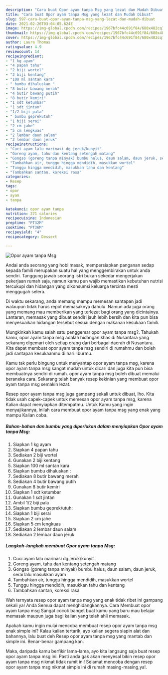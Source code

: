 ```yaml
---
description: "Cara buat Opor ayam tanpa Msg yang lezat dan Mudah Dibuat"
title: "Cara buat Opor ayam tanpa Msg yang lezat dan Mudah Dibuat"
slug: 597-cara-buat-opor-ayam-tanpa-msg-yang-lezat-dan-mudah-dibuat
date: 2021-02-26T03:04:05.624Z
image: https://img-global.cpcdn.com/recipes/1967bfc44c691f84/680x482cq70/opor-ayam-tanpa-msg-foto-resep-utama.jpg
thumbnail: https://img-global.cpcdn.com/recipes/1967bfc44c691f84/680x482cq70/opor-ayam-tanpa-msg-foto-resep-utama.jpg
cover: https://img-global.cpcdn.com/recipes/1967bfc44c691f84/680x482cq70/opor-ayam-tanpa-msg-foto-resep-utama.jpg
author: Laura Thomas
ratingvalue: 4.9
reviewcount: 14
recipeingredient:
- "1 kg ayam"
- "4 papan tahu"
- "2 biji wortel"
- "2 biji kentang"
- "100 ml santan kara"
- " bumbu dihaluskan "
- "8 butir bawang merah"
- "4 butir bawang putih"
- "8 butir kemiri"
- "1 sdt ketumbar"
- "1 sdt jintan"
- "1/2 biji pala"
- " bumbu geprekutuh"
- "1 biji serai"
- "2 cm jahe"
- "5 cm lengkuas"
- "2 lembar daun salam"
- "2 lembar daun jeruk"
recipeinstructions:
- "Cuci ayam lalu marinasi dg jeruk/kunyit"
- "Goreng ayam, tahu dan kentang setengah matang"
- "Gongso (goreng tanpa minyak) bumbu halus, daun salam, daun jeruk, serai lalu masukkan ayam"
- "Tambahkan air, tunggu hingga mendidih, masukkan wortel"
- "Tunggu hingga mendidih, masukkan tahu dan kentang"
- "Tambahkan santan, koreksi rasa"
categories:
- Resep
tags:
- opor
- ayam
- tanpa

katakunci: opor ayam tanpa 
nutrition: 271 calories
recipecuisine: Indonesian
preptime: "PT32M"
cooktime: "PT36M"
recipeyield: "4"
recipecategory: Dessert

---
```



![Opor ayam tanpa Msg](https://img-global.cpcdn.com/recipes/1967bfc44c691f84/680x482cq70/opor-ayam-tanpa-msg-foto-resep-utama.jpg)

Andai anda seorang yang hobi masak, mempersiapkan panganan sedap kepada famili merupakan suatu hal yang menggembirakan untuk anda sendiri. Tanggung jawab seorang istri bukan sekedar mengerjakan pekerjaan rumah saja, namun kamu pun wajib memastikan kebutuhan nutrisi tercukupi dan hidangan yang dikonsumsi keluarga tercinta mesti menggugah selera.

Di waktu  sekarang, anda memang mampu memesan santapan jadi walaupun tidak harus repot memasaknya dahulu. Namun ada juga orang yang memang mau memberikan yang terlezat bagi orang yang dicintainya. Lantaran, memasak yang dibuat sendiri jauh lebih bersih dan kita pun bisa menyesuaikan hidangan tersebut sesuai dengan makanan kesukaan famili. 



Mungkinkah kamu salah satu penggemar opor ayam tanpa msg?. Tahukah kamu, opor ayam tanpa msg adalah hidangan khas di Nusantara yang sekarang digemari oleh setiap orang dari berbagai daerah di Nusantara. Kita dapat membuat opor ayam tanpa msg sendiri di rumahmu dan boleh jadi santapan kesukaanmu di hari liburmu.

Kamu tak perlu bingung untuk menyantap opor ayam tanpa msg, karena opor ayam tanpa msg sangat mudah untuk dicari dan juga kita pun bisa membuatnya sendiri di rumah. opor ayam tanpa msg boleh dibuat memalui beraneka cara. Sekarang telah banyak resep kekinian yang membuat opor ayam tanpa msg semakin lezat.

Resep opor ayam tanpa msg juga gampang sekali untuk dibuat, lho. Kita tidak usah capek-capek untuk memesan opor ayam tanpa msg, karena Kalian dapat menyiapkan ditempatmu. Untuk Kamu yang ingin menyajikannya, inilah cara membuat opor ayam tanpa msg yang enak yang mampu Kalian coba.

<!--inarticleads1-->

##### Bahan-bahan dan bumbu yang diperlukan dalam menyiapkan Opor ayam tanpa Msg:

1. Siapkan 1 kg ayam
1. Siapkan 4 papan tahu
1. Sediakan 2 biji wortel
1. Gunakan 2 biji kentang
1. Siapkan 100 ml santan kara
1. Siapkan  bumbu dihaluskan :
1. Sediakan 8 butir bawang merah
1. Sediakan 4 butir bawang putih
1. Gunakan 8 butir kemiri
1. Siapkan 1 sdt ketumbar
1. Gunakan 1 sdt jintan
1. Ambil 1/2 biji pala
1. Siapkan  bumbu geprek/utuh:
1. Siapkan 1 biji serai
1. Siapkan 2 cm jahe
1. Siapkan 5 cm lengkuas
1. Sediakan 2 lembar daun salam
1. Sediakan 2 lembar daun jeruk




<!--inarticleads2-->

##### Langkah-langkah membuat Opor ayam tanpa Msg:

1. Cuci ayam lalu marinasi dg jeruk/kunyit
1. Goreng ayam, tahu dan kentang setengah matang
1. Gongso (goreng tanpa minyak) bumbu halus, daun salam, daun jeruk, serai lalu masukkan ayam
1. Tambahkan air, tunggu hingga mendidih, masukkan wortel
1. Tunggu hingga mendidih, masukkan tahu dan kentang
1. Tambahkan santan, koreksi rasa




Wah ternyata resep opor ayam tanpa msg yang enak tidak ribet ini gampang sekali ya! Anda Semua dapat menghidangkannya. Cara Membuat opor ayam tanpa msg Sangat cocok banget buat kamu yang baru mau belajar memasak maupun juga bagi kalian yang telah ahli memasak.

Apakah kamu ingin mulai mencoba membuat resep opor ayam tanpa msg enak simple ini? Kalau kalian tertarik, ayo kalian segera siapin alat dan bahannya, lalu buat deh Resep opor ayam tanpa msg yang mantab dan simple ini. Benar-benar gampang kan. 

Maka, daripada kamu berfikir lama-lama, ayo kita langsung saja buat resep opor ayam tanpa msg ini. Pasti anda gak akan menyesal bikin resep opor ayam tanpa msg nikmat tidak rumit ini! Selamat mencoba dengan resep opor ayam tanpa msg nikmat simple ini di rumah masing-masing,ya!.

